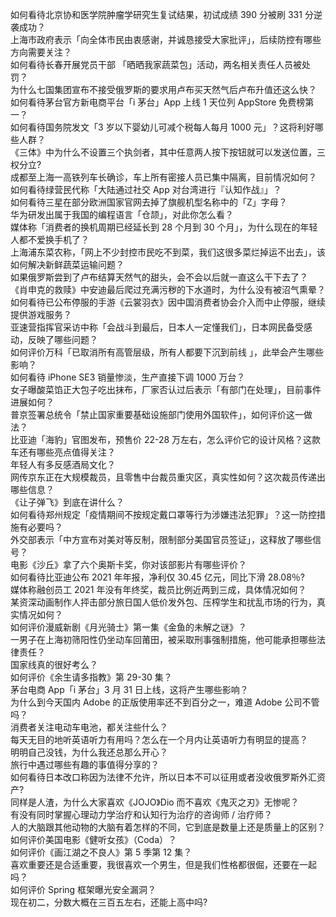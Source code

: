 如何看待北京协和医学院肿瘤学研究生复试结果，初试成绩 390 分被刷 331 分逆袭成功？  
上海市政府表示「向全体市民由衷感谢，并诚恳接受大家批评」，后续防控有哪些方向需要关注？  
如何看待长春开展党员干部 「晒晒我家蔬菜包」活动，两名相关责任人员被处罚？  
为什么七国集团宣布不接受俄罗斯的要求用卢布买天然气后卢布升值还这么快？  
如何看待茅台官方新电商平台「i 茅台」App 上线 1 天位列 AppStore 免费榜第一？  
如何看待国务院发文「3 岁以下婴幼儿可减个税每人每月 1000 元」？这将利好哪些人群？  
《三体》中为什么不设置三个执剑者，其中任意两人按下按钮就可以发送位置，三权分立?  
成都至上海一高铁列车长确诊，车上所有密接人员已集中隔离，目前情况如何？  
如何看待绿营民代称「大陆通过社交 App 对台湾进行『认知作战』」？  
如何看待三星在部分欧洲国家官网去掉了旗舰机型名称中的「Z」字母？  
华为研发出属于我国的编程语言「仓颉」，对此你怎么看？  
媒体称「消费者的换机周期已经延长到 28 个月到 30 个月」，为什么现在的年轻人都不爱换手机了？  
上海浦东菜农称，「网上不少封控市民吃不到菜，我们这很多菜烂掉运不出去」，该如何解决新鲜蔬菜运输问题？  
如果俄罗斯尝到了卢布结算天然气的甜头，会不会以后就一直这么干下去了？  
《肖申克的救赎》中安迪最后爬过充满污秽的下水道时，为什么没有被沼气熏晕？  
如何看待已公布停服的手游《云裳羽衣》因中国消费者协会介入而中止停服，继续提供游戏服务？  
亚速营指挥官采访中称「会战斗到最后，日本人一定懂我们」，日本网民备受感动，反映了哪些问题？  
如何评价万科「已取消所有高管层级，所有人都要下沉到前线 」，此举会产生哪些影响？  
如何看待 iPhone SE3 销量惨淡，生产直接下调 1000 万台？  
女子曝酸菜馅正大包子吃出抹布，厂家否认过后表示「有部门在处理」，目前事件进展如何？  
普京签署总统令「禁止国家重要基础设施部门使用外国软件」，如何评价这一做法？  
比亚迪「海豹」官图发布，预售价 22-28 万左右，怎么评价它的设计风格？这款车还有哪些亮点值得关注？  
年轻人有多反感酒局文化？  
网传京东正在大规模裁员，且零售中台裁员重灾区，真实性如何？这次裁员传递出哪些信息？  
《让子弹飞》到底在讲什么？  
如何看待郑州规定「疫情期间不按规定戴口罩等行为涉嫌违法犯罪」？这一防控措施有必要吗？  
外交部表示「中方宣布对美对等反制，限制部分美国官员签证」，这释放了哪些信号？  
电影《沙丘》拿了六个奥斯卡奖，你对该部影片有哪些评价？  
如何看待比亚迪公布 2021 年年报，净利仅 30.45 亿元，同比下滑 28.08％?  
媒体称融创员工 2021 年没有年终奖，裁员比例近两到三成，具体情况如何？  
某资深动画制作人抨击部分旅日国人低价发外包、压榨学生和扰乱市场的行为，真实情况如何？  
如何评价漫威新剧《月光骑士》第一集《金鱼的未解之谜》？  
一男子在上海初筛阳性仍坐动车回莆田，被采取刑事强制措施，他可能承担哪些法律责任？  
国家线真的很好考么？  
如何评价《余生请多指教》第 29-30 集？  
茅台电商 App「i 茅台」3 月 31 日上线，这将产生哪些影响？  
为什么到今天国内 Adobe 的正版使用率还不到百分之一，难道 Adobe 公司不管吗？  
消费者关注电动车电池，都关注些什么？  
每天无目的地听英语听力有用吗？怎么在一个月内让英语听力有明显的提高？  
明明自己没钱，为什么我还总那么开心？  
旅行中遇过哪些有趣的事值得分享的？  
如何看待日本改口称因为法律不允许，所以日本不可以征用或者没收俄罗斯外汇资产?  
同样是人渣，为什么大家喜欢《JOJO》Dio 而不喜欢《鬼灭之刃》无惨呢？  
有没有同时掌握心理动力学治疗和认知行为治疗的咨询师 / 治疗师？  
人的大脑跟其他动物的大脑有着怎样的不同，它到底是数量上还是质量上的区别？  
如何评价美国电影《健听女孩》（Coda）？  
如何评价《画江湖之不良人》第 5 季第 12 集？  
喜欢重要还是合适重要，我很喜欢一个男生，但是我们性格都很倔，还要在一起吗？  
如何评价 Spring 框架曝光安全漏洞？  
现在初二，分数大概在三百五左右，还能上高中吗?  
